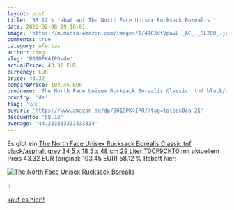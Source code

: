 ```yaml
---
layout: post
title: '58.12 % rabat auf The North Face Unisex Rucksack Borealis '
date: 2020-02-08 19:16:01
image: 'https://m.media-amazon.com/images/I/41CXdfVpavL._AC_._SL200_.jpg'
comments: true
category: ofertas
author: ring
slug: 'B01DPK4IPO-de'
actualPrice: 43.32 EUR
currency: EUR
price: 43.32
comparePrice: 103.45 EUR
prodname: 'The North Face Unisex Rucksack Borealis Classic  tnf black/asphalt grey  34 5 x 18 5 x 48 cm  29 Liter  T0CF9CKT0'
country: 'de'
flag: '🇩🇪'
buyurl: 'https://www.amazon.de/dp/B01DPK4IPO/?tag=tolees0ca-21'
descuento: '58.12'
average: '44.233333333333334'
---
```


Es gibt ein [The North Face Unisex Rucksack Borealis Classic  tnf black/asphalt grey  34 5 x 18 5 x 48 cm  29 Liter  T0CF9CKT0](https://www.amazon.de/dp/B01DPK4IPO/?tag=tolees0ca-21) mit aktuellem Preis 43.32 EUR (original: 103.45 EUR) 58.12 % Rabatt hier:

[![The North Face Unisex Rucksack Borealis ](https://m.media-amazon.com/images/I/41CXdfVpavL._AC_._SL200_.jpg)](https://www.amazon.de/dp/B01DPK4IPO/?tag=tolees0ca-21)

ℹ️:


[kauf es hier!!](https://www.amazon.de/dp/B01DPK4IPO/?tag=tolees0ca-21)
